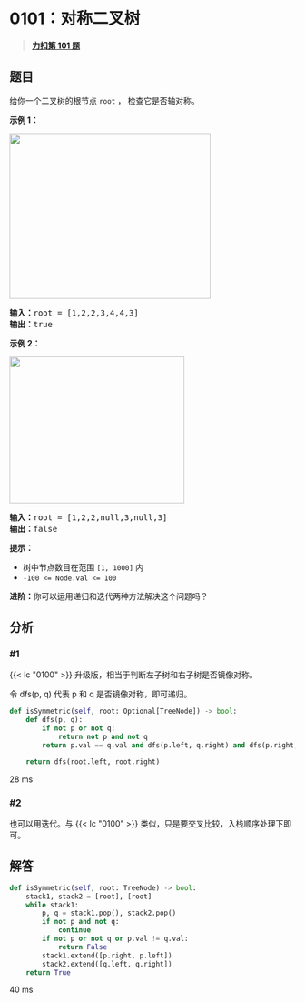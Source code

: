 # 0101：对称二叉树


> <u>**[力扣第 101 题](https://leetcode.cn/problems/symmetric-tree/)**</u>

## 题目

<p>给你一个二叉树的根节点 <code>root</code> ， 检查它是否轴对称。</p>



<p><strong>示例 1：</strong></p>
<img alt="" src="https://assets.leetcode.com/uploads/2021/02/19/symtree1.jpg" style="width: 354px; height: 291px;" />
<pre>
<strong>输入：</strong>root = [1,2,2,3,4,4,3]
<strong>输出：</strong>true
</pre>

<p><strong>示例 2：</strong></p>
<img alt="" src="https://assets.leetcode.com/uploads/2021/02/19/symtree2.jpg" style="width: 308px; height: 258px;" />
<pre>
<strong>输入：</strong>root = [1,2,2,null,3,null,3]
<strong>输出：</strong>false
</pre>



<p><strong>提示：</strong></p>

<ul>
<li>树中节点数目在范围 <code>[1, 1000]</code> 内</li>
<li><code>-100 &lt;= Node.val &lt;= 100</code></li>
</ul>



<p><strong>进阶：</strong>你可以运用递归和迭代两种方法解决这个问题吗？</p>


## 分析

### #1

{{< lc "0100" >}} 升级版，相当于判断左子树和右子树是否镜像对称。

令 dfs(p, q) 代表 p 和 q 是否镜像对称，即可递归。

```python
def isSymmetric(self, root: Optional[TreeNode]) -> bool:
    def dfs(p, q):
        if not p or not q:
            return not p and not q
        return p.val == q.val and dfs(p.left, q.right) and dfs(p.right, q.left)

    return dfs(root.left, root.right)
```
28 ms

### #2

也可以用迭代。与 {{< lc "0100" >}} 类似，只是要交叉比较，入栈顺序处理下即可。

## 解答

```python
def isSymmetric(self, root: TreeNode) -> bool:
	stack1, stack2 = [root], [root]
	while stack1:
		p, q = stack1.pop(), stack2.pop()
		if not p and not q:
			continue
		if not p or not q or p.val != q.val:
			return False
		stack1.extend([p.right, p.left])
		stack2.extend([q.left, q.right])
	return True
```
40 ms

